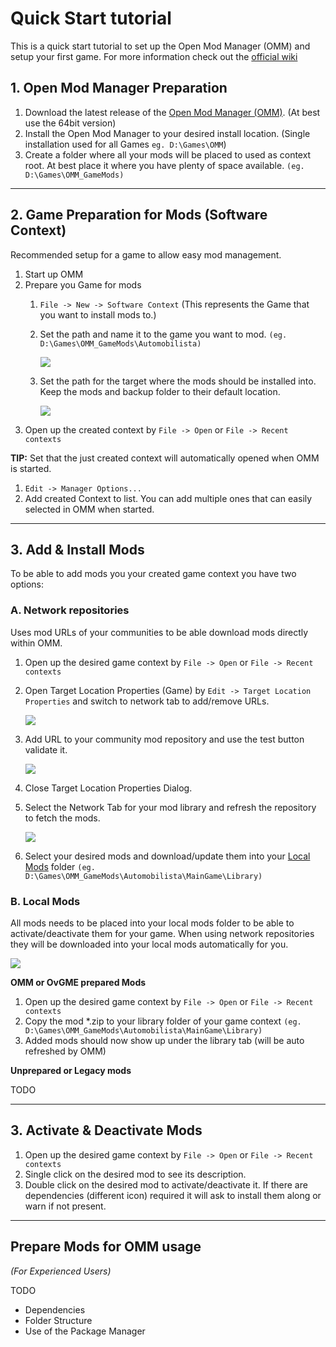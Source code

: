 ﻿---
---

Quick Start tutorial
=======
This is a quick start tutorial to set up the Open Mod Manager (OMM) and setup your first game. For more information
check out the [official wiki](https://github.com/sedenion/OpenModMan/wiki/)

## 1. Open Mod Manager Preparation

1. Download the latest release of the [Open Mod Manager (OMM)](https://github.com/sedenion/OpenModMan/releases).
   (At best use the 64bit version)
2. Install the Open Mod Manager to your desired install location.
   (Single installation used for all Games `eg. D:\Games\OMM`)
3. Create a folder where all your mods will be placed to used as context root. 
   At best place it where you have plenty of space available. `(eg. D:\Games\OMM_GameMods)`

-----------------------------------------------------------------------------------------------------------

## 2. Game Preparation for Mods (Software Context)

Recommended setup for a game to allow easy mod management.

1. Start up OMM
2. Prepare you Game for mods
    1. `File -> New -> Software Context` (This represents the Game that you want to install mods to.)
    2. Set the path and name it to the game you want to mod. `(eg. D:\Games\OMM_GameMods\Automobilista)`
       
       ![](./setup_software_context.png)
    3. Set the path for the target where the mods should be installed into. 
        Keep the mods and backup folder to their default location.
       
       ![](./setup_target_location.png)
3. Open up the created context by  `File -> Open` or `File -> Recent contexts`

**TIP:**
Set that the just created context will automatically opened when OMM is started.

1. `Edit -> Manager Options...`
2. Add created Context to list. You can add multiple ones that can easily selected in OMM when started.

-----------------------------------------------------------------------------------------------------------

## 3. Add & Install Mods

To be able to add mods you your created game context you have two options:

### A. Network repositories

Uses mod URLs of your communities to be able download mods directly within OMM.

1. Open up the desired game context by  `File -> Open` or `File -> Recent contexts`
2. Open Target Location Properties (Game) by `Edit -> Target Location Properties` and switch to 
   network tab to add/remove URLs.

   ![](target_network_repository.png)
3. Add URL to your community mod repository and use the test button validate it.

   ![](add_network_repository.png)
5. Close Target Location Properties Dialog.
6. Select the Network Tab for your mod library and refresh the repository to fetch the mods.

   ![](target_network_repository_list.png)

7. Select your desired mods and download/update them into your [Local Mods](#local-mods)
   folder `(eg. D:\Games\OMM_GameMods\Automobilista\MainGame\Library)`

### B. Local Mods

All mods needs to be placed into your local mods folder to be able to activate/deactivate them for your game.
When using network repositories they will be downloaded into your local mods automatically for you.

![](target_local_library_list.png)

**OMM or OvGME prepared Mods**

1. Open up the desired game context by  `File -> Open` or `File -> Recent contexts`
2. Copy the mod *.zip to your library folder of your game
   context `(eg. D:\Games\OMM_GameMods\Automobilista\MainGame\Library)`
3. Added mods should now show up under the library tab (will be auto refreshed by OMM)

**Unprepared or Legacy mods**

TODO


-----------------------------------------------------------------------------------------------------------

## 3. Activate & Deactivate Mods

1. Open up the desired game context by  `File -> Open` or `File -> Recent contexts`
2. Single click on the desired mod to see its description.
3. Double click on the desired mod to activate/deactivate it.
   If there are dependencies (different icon) required it will ask to install them along or warn if not present.

-----------------------------------------------------------------------------------------------------------

## Prepare Mods for OMM usage

*(For Experienced Users)*

TODO

- Dependencies
- Folder Structure
- Use of the Package Manager
